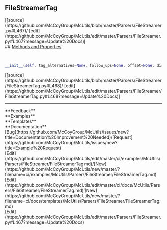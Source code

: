 ## <a id="McUtils.Parsers.FileStreamer.FileStreamerTag">FileStreamerTag</a> 

<div class="docs-source-link" markdown="1">
[[source](https://github.com/McCoyGroup/McUtils/blob/master/Parsers/FileStreamer.py#L467)/
[edit](https://github.com/McCoyGroup/McUtils/edit/master/Parsers/FileStreamer.py#L467?message=Update%20Docs)]
</div>









<div class="collapsible-section">
 <div class="collapsible-section collapsible-section-header" markdown="1">
## <a class="collapse-link" data-toggle="collapse" href="#methods" markdown="1"> Methods and Properties</a> <a class="float-right" data-toggle="collapse" href="#methods"><i class="fa fa-chevron-down"></i></a>
 </div>
 <div class="collapsible-section collapsible-section-body collapse show" id="methods" markdown="1">
 
<a id="McUtils.Parsers.FileStreamer.FileStreamerTag.__init__" class="docs-object-method">&nbsp;</a> 
```python
__init__(self, tag_alternatives=None, follow_ups=None, offset=None, direction='forward', skip_tag=True, seek=True): 
```
<div class="docs-source-link" markdown="1">
[[source](https://github.com/McCoyGroup/McUtils/blob/master/Parsers/FileStreamer/FileStreamerTag.py#L468)/
[edit](https://github.com/McCoyGroup/McUtils/edit/master/Parsers/FileStreamer/FileStreamerTag.py#L468?message=Update%20Docs)]
</div>
 </div>
</div>












---


<div markdown="1" class="text-secondary">
<div class="container">
  <div class="row">
   <div class="col" markdown="1">
**Feedback**   
</div>
   <div class="col" markdown="1">
**Examples**   
</div>
   <div class="col" markdown="1">
**Templates**   
</div>
   <div class="col" markdown="1">
**Documentation**   
</div>
   <div class="col" markdown="1">
   
</div>
   <div class="col" markdown="1">
   
</div>
   <div class="col" markdown="1">
   
</div>
</div>
  <div class="row">
   <div class="col" markdown="1">
[Bug](https://github.com/McCoyGroup/McUtils/issues/new?title=Documentation%20Improvement%20Needed)/[Request](https://github.com/McCoyGroup/McUtils/issues/new?title=Example%20Request)   
</div>
   <div class="col" markdown="1">
[Edit](https://github.com/McCoyGroup/McUtils/edit/master/ci/examples/McUtils/Parsers/FileStreamer/FileStreamerTag.md)/[New](https://github.com/McCoyGroup/McUtils/new/master/?filename=ci/examples/McUtils/Parsers/FileStreamer/FileStreamerTag.md)   
</div>
   <div class="col" markdown="1">
[Edit](https://github.com/McCoyGroup/McUtils/edit/master/ci/docs/McUtils/Parsers/FileStreamer/FileStreamerTag.md)/[New](https://github.com/McCoyGroup/McUtils/new/master/?filename=ci/docs/templates/McUtils/Parsers/FileStreamer/FileStreamerTag.md)   
</div>
   <div class="col" markdown="1">
[Edit](https://github.com/McCoyGroup/McUtils/edit/master/Parsers/FileStreamer.py#L467?message=Update%20Docs)   
</div>
   <div class="col" markdown="1">
   
</div>
   <div class="col" markdown="1">
   
</div>
   <div class="col" markdown="1">
   
</div>
</div>
</div>
</div>